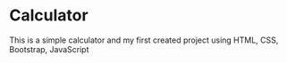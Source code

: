 # Calculator
This is a simple calculator and my first created project using HTML, CSS, Bootstrap, JavaScript
